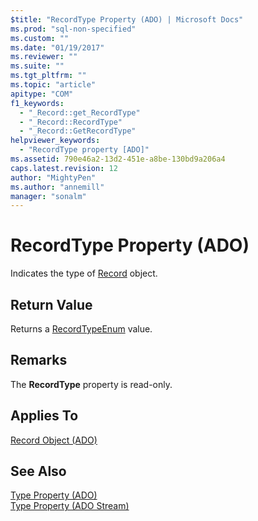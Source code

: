 ```yaml
---
$title: "RecordType Property (ADO) | Microsoft Docs"
ms.prod: "sql-non-specified"
ms.custom: ""
ms.date: "01/19/2017"
ms.reviewer: ""
ms.suite: ""
ms.tgt_pltfrm: ""
ms.topic: "article"
apitype: "COM"
f1_keywords: 
  - "_Record::get_RecordType"
  - "_Record::RecordType"
  - "_Record::GetRecordType"
helpviewer_keywords: 
  - "RecordType property [ADO]"
ms.assetid: 790e46a2-13d2-451e-a8be-130bd9a206a4
caps.latest.revision: 12
author: "MightyPen"
ms.author: "annemill"
manager: "sonalm"
---
```

# RecordType Property (ADO)
Indicates the type of [Record](../../../ado/reference/ado-api/record-object-ado.md) object.  
  
## Return Value  
 Returns a [RecordTypeEnum](../../../ado/reference/ado-api/recordtypeenum.md) value.  
  
## Remarks  
 The **RecordType** property is read-only.  
  
## Applies To  
 [Record Object (ADO)](../../../ado/reference/ado-api/record-object-ado.md)  
  
## See Also  
 [Type Property (ADO)](../../../ado/reference/ado-api/type-property-ado.md)   
 [Type Property (ADO Stream)](../../../ado/reference/ado-api/type-property-ado-stream.md)